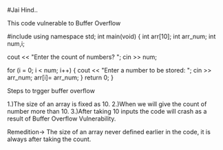 #Jai Hind..


This code vulnerable to Buffer Overflow

#include <iostream>
using namespace std;
int main(void)
{
  int arr[10];
  int arr_num;
  int num,i;

   cout << "Enter the count of numbers? ";
   cin >> num;

  for (i = 0; i < num; i++)
  {
    cout << "Enter a number to be stored: ";
    cin >> arr_num;
    arr[i]= arr_num;
  }
  return 0;
}
  
  Steps to trgger buffer overflow
  
  1.)The size of an array is fixed as 10.
  2.)When we will give the count of number more than 10.
  3.)After taking 10 inputs the code will crash as a result of Buffer Overflow Vulnerability.
  
  Remedition-> The size of an array never defined earlier in the code, it is always after taking the count.
